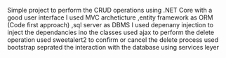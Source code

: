 Simple project to perform the CRUD operations using .NET Core with a good user interface
I used  MVC archeticture ,entity framework as ORM (Code first approach) ,sql server as DBMS 
I used depenany injection to inject the dependancies ino the classes
used ajax to perform the delete operation 
used sweetalert2 to confirm or cancel the delete process
used bootstrap 
seprated the interaction with the database using services leyer


